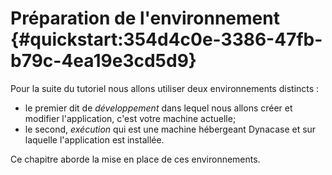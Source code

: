 # Préparation de l'environnement {#quickstart:354d4c0e-3386-47fb-b79c-4ea19e3cd5d9}

Pour la suite du tutoriel nous allons utiliser deux environnements distincts :

* le premier dit de *développement* dans lequel nous allons créer et modifier l'application, c'est votre machine actuelle;
* le second, *exécution* qui est une machine hébergeant Dynacase et sur laquelle l'application est installée.

Ce chapitre aborde la mise en place de ces environnements.
